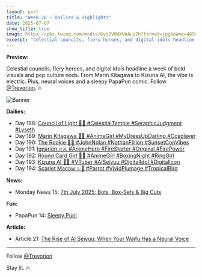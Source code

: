 ```yaml
---
layout: post
title: "Week 28 – Dailies & Highlights"
date: 2025-07-07
show_title: true
image: https://pbs.twimg.com/media/Gvz2V0WXUAALi2h?format=jpg&name=4096x4096
excerpt: "Celestial councils, fiery heroes, and digital idols headline a week of bold visuals and pop culture nods. From Marin Kitagawa to Kizuna AI, the vibe is electric. Plus, neural voices and a sleepy PapaPun comic. Follow @Trevorion. 🔥"
---
```

  
**Preview:**  
  
Celestial councils, fiery heroes, and digital idols headline a week of bold visuals and pop culture nods. From Marin Kitagawa to Kizuna AI, the vibe is electric. Plus, neural voices and a sleepy PapaPun comic. Follow [@Trevorion](https://x.com/Trevorion). 🔥
  
![Banner](https://pbs.twimg.com/media/Gvz2V0WXUAALi2h?format=jpg&name=4096x4096)
  
**Dailies:**  
- Day 188: [Council of Light 👼✨ #CelestialTemple #SeraphicJudgment #Lyseth](https://x.com/Trevorion/status/1942292995832746394)
- Day 189: [Marin Kitagawa 💖🎀 #AnimeGirl #MyDressUpDarling #Cosplayer](https://x.com/Trevorion/status/1942627255487693211)
- Day 190: [The Rookie 🚓✨ #JohnNolan #NathanFillion #SunsetCopVibes](https://x.com/Trevorion/status/1943041287252512814)
- Day 191: [Ignarion 🔥⚔️ #AnimeHero #FireStarter #Original #FirePower](https://x.com/Trevorion/status/1943402290238349406)
- Day 192: [Round Card Girl 🥊✨ #AnimeGirl #BoxingNight #RingGirl](https://x.com/Trevorion/status/1943746969798685094)
- Day 193: [Kizuna AI 🌟🎀 #VTuber #AISeiyuu #DigitalIdol #DigitalIcon](https://x.com/Trevorion/status/1944093359502479551)
- Day 194: [Scarlet Macaw ✨🦜 #Parrot #VividPlumage #TropicalBird](https://x.com/Trevorion/status/1944444598970925185)

**News:**  
- Monday News 15: [7th July 2025: Bots, Box-Sets & Big Cuts](https://x.com/Trevorion/status/1942184006042149014)

**Fun:**  
- PapaPun 14: [Sleepy Pun!](https://x.com/Trevorion/status/1944456029359763856)

**Article:**  
- Article 21: [The Rise of AI Seiyuu: When Your Waifu Has a Neural Voice](https://x.com/Trevorion/status/1943967336194625950)

---
Follow [@Trevorion](https://x.com/Trevorion)

Stay lit. 🔥
